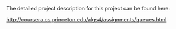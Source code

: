 The detailed project description for this project can be found here:

http://coursera.cs.princeton.edu/algs4/assignments/queues.html
